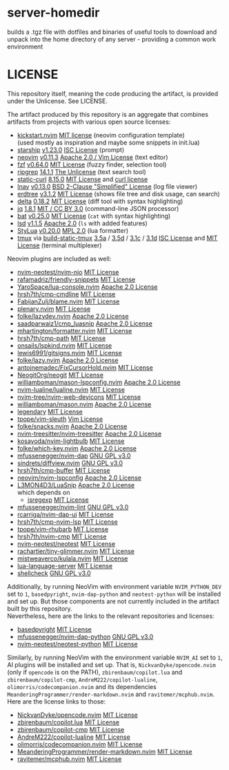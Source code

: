 # server-homedir

builds a .tgz file with dotfiles and binaries of useful tools to download and unpack into the home directory of any
server - providing a common work environment

# LICENSE
This repository itself, meaning the code producing the artifact, is provided under the Unlicense. See LICENSE.

The artifact produced by this repository is an aggregate that combines artifacts from projects with various open source licenses:
* [kickstart.nvim](https://github.com/nvim-lua/kickstart.nvim) 
  [MIT license](https://github.com/nvim-lua/kickstart.nvim/blob/master/LICENSE.md)
  (neovim configuration template)
  <br/> (used mostly as inspiration and maybe some snippets in init.lua)
* [starship](https://github.com/starship/starship/) 
  [v1.23.0](https://github.com/starship/starship/releases/tag/v1.23.0)
  [ISC License](https://github.com/starship/starship/blob/v1.23.0/LICENSE)
  (prompt)
* [neovim](https://github.com/neovim/neovim/) 
  [v0.11.3](https://github.com/neovim/neovim/releases/tag/v0.11.3)
  [Apache 2.0 / Vim License](https://github.com/neovim/neovim/blob/v0.11.3/LICENSE.txt)
  (text editor)
* [fzf](https://github.com/junegunn/fzf/) 
  [v0.64.0](https://github.com/junegunn/fzf/releases/tag/v0.64.0)
  [MIT License](https://github.com/junegunn/fzf/blob/v0.64.0/LICENSE)
  (fuzzy finder, selection tool)
* [ripgrep](https://github.com/BurntSushi/ripgrep/) 
  [14.1.1](https://github.com/BurntSushi/ripgrep/releases/tag/14.1.1)
  [The Unlicense](https://github.com/BurntSushi/ripgrep/blob/14.1.1/UNLICENSE)
  (text search tool)
* [static-curl](https://github.com/stunnel/static-curl/)
  [8.15.0](https://github.com/stunnel/static-curl/releases/tag/8.15.0)
  [MIT License](https://github.com/stunnel/static-curl/blob/8.15.0/LICENSE) and [curl license](https://github.com/curl/curl/blob/curl-8_15_0/COPYING)
* [lnav](https://github.com/tstack/lnav/)
  [v0.13.0](https://github.com/tstack/lnav/releases/tag/v0.13.0)
  [BSD 2-Clause "Simplified" License](https://github.com/tstack/lnav/blob/v0.13.0/LICENSE)
  (log file viewer)
* [erdtree](https://github.com/solidiquis/erdtree/) 
  [v3.1.2](https://github.com/solidiquis/erdtree/releases/tag/v3.1.2)
  [MIT License](https://github.com/solidiquis/erdtree/blob/v3.1.2/LICENSE)
  (shows file tree and disk usage, can search)
* [delta](https://github.com/dandavison/delta)
  [0.18.2](https://github.com/dandavison/delta/releases/tag/0.18.2)
  [MIT License](https://github.com/dandavison/delta/blob/0.18.2/LICENSE)
  (diff tool with syntax highlighting)
* [jq](https://github.com/jqlang/jq)
  [1.8.1](https://github.com/jqlang/jq/releases/tag/jq-1.8.1)
  [MIT / CC BY 3.0](https://github.com/jqlang/jq/blob/jq-1.8.1/COPYING)
  (command-line JSON processor)
* [bat](https://github.com/sharkdp/bat/)
  [v0.25.0](https://github.com/sharkdp/bat/releases/tag/v0.25.0)
  [MIT License](https://github.com/sharkdp/bat/blob/v0.25.0/LICENSE-MIT)
  (`cat` with syntax highlighting)
* [lsd](https://github.com/lsd-rs/lsd)
  [v1.1.5](https://github.com/lsd-rs/lsd/releases/tag/v1.1.5) 
  [Apache 2.0](https://github.com/lsd-rs/lsd/blob/v1.1.5/LICENSE)
  (`ls` with added features)
* [StyLua](https://github.com/JohnnyMorganz/StyLua/)
  [v0.20.0](https://github.com/JohnnyMorganz/StyLua/releases/tag/v0.20.0)
  [MPL 2.0](https://github.com/JohnnyMorganz/StyLua/blob/v0.20.0/LICENSE.md)
  (lua formatter)
* [tmux](https://github.com/tmux/tmux)
  via [build-static-tmux](https://github.com/mjakob-gh/build-static-tmux)
  [3.5a](https://github.com/tmux/tmux/releases/tag/3.5a)
  / [3.5d](https://github.com/mjakob-gh/build-static-tmux/releases/tag/v3.5d)
  / [3.1c](https://github.com/tmux/tmux/releases/tag/3.1c)
  / [3.1d](https://github.com/mjakob-gh/build-static-tmux/releases/tag/v3.1d)
  [ISC License](https://github.com/tmux/tmux/blob/3.5a/COPYING)
  and [MIT License](https://github.com/mjakob-gh/build-static-tmux/blob/v3.5d/LICENSE)
  (terminal multiplexer)
 

Neovim plugins are included as well:
* [nvim-neotest/nvim-nio](https://github.com/nvim-neotest/nvim-nio) 
  [MIT License](https://github.com/nvim-neotest/nvim-nio/blob/master/LICENCE.md)
* [rafamadriz/friendly-snippets](https://github.com/rafamadriz/friendly-snippets) 
  [MIT License](https://github.com/rafamadriz/friendly-snippets/blob/main/LICENSE)
* [YaroSpace/lua-console.nvim](https://github.com/YaroSpace/lua-console.nvim/)
  [Apache 2.0 License](https://github.com/YaroSpace/lua-console.nvim/blob/main/LICENSE)
* [hrsh7th/cmp-cmdline](https://github.com/hrsh7th/cmp-cmdline) 
  [MIT License](https://github.com/hrsh7th/cmp-cmdline/blob/main/LICENSE)
* [FabijanZulj/blame.nvim](https://github.com/FabijanZulj/blame.nvim/)
  [MIT License](https://github.com/FabijanZulj/blame.nvim/blob/main/LICENSE)
* [plenary.nvim](https://github.com/nvim-lua/plenary.nvim/)
  [MIT License](https://github.com/nvim-lua/plenary.nvim/blob/master/LICENSE)
* [folke/lazydev.nvim](https://github.com/folke/lazydev.nvim/)
  [Apache 2.0 License](https://github.com/folke/lazydev.nvim/blob/main/LICENSE)
* [saadparwaiz1/cmp_luasnip](https://github.com/saadparwaiz1/cmp_luasnip) 
  [Apache 2.0 License](https://github.com/saadparwaiz1/cmp_luasnip/blob/master/LICENSE)
* [mhartington/formatter.nvim](https://github.com/mhartington/formatter.nvim) 
  [MIT License](https://github.com/mhartington/formatter.nvim/blob/master/LICENSE)
* [hrsh7th/cmp-path](https://github.com/hrsh7th/cmp-path) 
  [MIT License](https://github.com/hrsh7th/cmp-path/blob/main/LICENSE)
* [onsails/lspkind.nvim](https://github.com/onsails/lspkind.nvim) 
  [MIT License](https://github.com/onsails/lspkind.nvim/blob/master/LICENSE)
* [lewis6991/gitsigns.nvim](https://github.com/lewis6991/gitsigns.nvim)
  [MIT License](https://github.com/lewis6991/gitsigns.nvim/blob/main/LICENSE)
* [folke/lazy.nvim](https://github.com/folke/lazy.nvim) 
  [Apache 2.0 License](https://github.com/folke/lazy.nvim/blob/main/LICENSE)
* [antoinemadec/FixCursorHold.nvim](https://github.com/antoinemadec/FixCursorHold.nvim/)
  [MIT License](https://github.com/antoinemadec/FixCursorHold.nvim/blob/master/LICENSE)
* [NeogitOrg/neogit](https://github.com/NeogitOrg/neogit/)
  [MIT License](https://github.com/NeogitOrg/neogit/blob/master/LICENSE)
* [williamboman/mason-lspconfig.nvim](https://github.com/williamboman/mason-lspconfig.nvim) 
  [Apache 2.0 License](https://github.com/mason-org/mason-lspconfig.nvim/blob/main/LICENSE)
* [nvim-lualine/lualine.nvim](https://github.com/nvim-lualine/lualine.nvim) 
  [MIT License](https://github.com/nvim-lualine/lualine.nvim/blob/master/LICENSE)
* [nvim-tree/nvim-web-devicons](https://github.com/nvim-tree/nvim-web-devicons) 
  [MIT License](https://github.com/nvim-tree/nvim-web-devicons/blob/master/LICENSE)
* [williamboman/mason.nvim](https://github.com/williamboman/mason.nvim) 
  [Apache 2.0 License](https://github.com/mason-org/mason.nvim/blob/main/LICENSE)
* [legendary](https://github.com/mrjones2014/legendary.nvim)
  [MIT License](https://github.com/mrjones2014/legendary.nvim/blob/master/LICENSE)
* [tpope/vim-sleuth](https://github.com/tpope/vim-sleuth) 
  [Vim License](https://vimdoc.sourceforge.net/htmldoc/uganda.html#license)
* [folke/snacks.nvim](https://github.com/folke/snacks.nvim) 
  [Apache 2.0 License](https://github.com/folke/snacks.nvim/blob/main/LICENSE)
* [nvim-treesitter/nvim-treesitter](https://github.com/nvim-treesitter/nvim-treesitter) 
  [Apache 2.0 License](https://github.com/nvim-treesitter/nvim-treesitter/blob/master/LICENSE)
* [kosayoda/nvim-lightbulb](https://github.com/kosayoda/nvim-lightbulb/)
  [MIT License](https://github.com/kosayoda/nvim-lightbulb/blob/master/LICENSE)
* [folke/which-key.nvim](https://github.com/folke/which-key.nvim) 
  [Apache 2.0 License](https://github.com/folke/which-key.nvim/blob/main/LICENSE)
* [mfussenegger/nvim-dap](https://github.com/mfussenegger/nvim-dap) 
  [GNU GPL v3.0](https://github.com/mfussenegger/nvim-dap/blob/master/LICENSE.txt)
* [sindrets/diffview.nvim](https://github.com/sindrets/diffview.nvim/)
  [GNU GPL v3.0](https://github.com/sindrets/diffview.nvim/blob/main/LICENSE)
* [hrsh7th/cmp-buffer](https://github.com/hrsh7th/cmp-buffer) 
  [MIT License](https://github.com/hrsh7th/cmp-buffer/blob/main/LICENSE)
* [neovim/nvim-lspconfig](https://github.com/neovim/nvim-lspconfig) 
  [Apache 2.0 License](https://github.com/neovim/nvim-lspconfig/blob/master/LICENSE.md)
* [L3MON4D3/LuaSnip](https://github.com/L3MON4D3/LuaSnip) 
  [Apache 2.0 License](https://github.com/L3MON4D3/LuaSnip/blob/master/LICENSE)  
  which depends on 
  * [jsregexp](https://github.com/kmarius/jsregexp/tree/master)
    [MIT License](https://github.com/kmarius/jsregexp/blob/master/LICENSE)
* [mfussenegger/nvim-lint](https://github.com/mfussenegger/nvim-lint) 
  [GNU GPL v3.0](https://github.com/mfussenegger/nvim-lint/blob/master/LICENSE.txt)
* [rcarriga/nvim-dap-ui](https://github.com/rcarriga/nvim-dap-ui) 
  [MIT License](https://github.com/rcarriga/nvim-dap-ui/blob/master/LICENCE.md)
* [hrsh7th/cmp-nvim-lsp](https://github.com/hrsh7th/cmp-nvim-lsp) 
  [MIT License](https://github.com/hrsh7th/cmp-nvim-lsp/blob/main/LICENSE)
* [tpope/vim-rhubarb](https://github.com/tpope/vim-rhubarb) 
  [MIT License](https://github.com/tpope/vim-rhubarb/blob/master/LICENSE)
* [hrsh7th/nvim-cmp](https://github.com/hrsh7th/nvim-cmp) 
  [MIT License](https://github.com/hrsh7th/nvim-cmp/blob/main/LICENSE)
* [nvim-neotest/neotest](https://github.com/nvim-neotest/neotest/)
  [MIT License](https://github.com/nvim-neotest/neotest/blob/master/LICENCE.md)
* [rachartier/tiny-glimmer.nvim](https://github.com/rachartier/tiny-glimmer.nvim/)
  [MIT License](https://github.com/rachartier/tiny-glimmer.nvim/blob/main/LICENSE)
* [mistweaverco/kulala.nvim](https://github.com/mistweaverco/kulala.nvim)
  [MIT License](https://github.com/mistweaverco/kulala.nvim/blob/main/LICENSE)
* [lua-language-server](https://github.com/LuaLS/lua-language-server)
  [MIT License](https://github.com/LuaLS/lua-language-server/blob/master/LICENSE)  
* [shellcheck](https://github.com/koalaman/shellcheck)
  [GNU GPL v3.0](https://github.com/koalaman/shellcheck/blob/master/LICENSE)

Additionally, by running NeoVim with environment variable `NVIM_PYTHON_DEV` set to `1`, `basedpyright`, `nvim-dap-python` and `neotest-python` will be installed and set up.
But those components are not currently included in the artifact built by this repository.  
Nevertheless, here are the links to the relevant repositories and licenses:
* [basedpyright](https://github.com/detachhead/basedpyright)
  [MIT License](https://github.com/DetachHead/basedpyright/blob/main/LICENSE.txt)
* [mfussenegger/nvim-dap-python](https://github.com/mfussenegger/nvim-dap-python)
  [GNU GPL v3.0](https://github.com/mfussenegger/nvim-dap-python/blob/master/LICENSE.txt)
* [nvim-neotest/neotest-python](https://github.com/nvim-neotest/neotest-python)
  [MIT License](https://github.com/nvim-neotest/neotest-python/blob/master/LICENCE.md)

Similarly, by running NeoVim with the environment variable `NVIM_AI` set to `1`, AI plugins will be installed and set up.
That is, `NickvanDyke/opencode.nvim` (only if `opencode` is on the PATH), `zbirenbaum/copilot.lua` 
and `zbirenbaum/copilot-cmp`, `AndreM222/copilot-lualine`, `olimorris/codecompanion.nvim` and its dependencies 
`MeanderingProgrammer/render-markdown.nvim` and `ravitemer/mcphub.nvim`.
Here are the license links to those:

* [NickvanDyke/opencode.nvim](https://github.com/NickvanDyke/opencode.nvim)
  [MIT License](https://github.com/NickvanDyke/opencode.nvim/blob/main/LICENSE)
* [zbirenbaum/copilot.lua](https://github.com/zbirenbaum/copilot.lua)
  [MIT License](https://github.com/zbirenbaum/copilot.lua/blob/master/LICENSE)
* [zbirenbaum/copilot-cmp](https://github.com/zbirenbaum/copilot-cmp)
  [MIT License](https://github.com/zbirenbaum/copilot-cmp/blob/master/LICENSE)
* [AndreM222/copilot-lualine](https://github.com/AndreM222/copilot-lualine)
  [MIT License](https://github.com/AndreM222/copilot-lualine/blob/main/LICENSE)
* [olimorris/codecompanion.nvim](https://github.com/olimorris/codecompanion.nvim)
  [MIT License](https://github.com/olimorris/codecompanion.nvim/blob/main/LICENSE)
* [MeanderingProgrammer/render-markdown.nvim](https://github.com/MeanderingProgrammer/render-markdown.nvim)
  [MIT License](https://github.com/MeanderingProgrammer/render-markdown.nvim/blob/main/LICENSE)
* [ravitemer/mcphub.nvim](https://github.com/ravitemer/mcphub.nvim)
  [MIT License](https://github.com/ravitemer/mcphub.nvim/blob/main/LICENSE.md)
